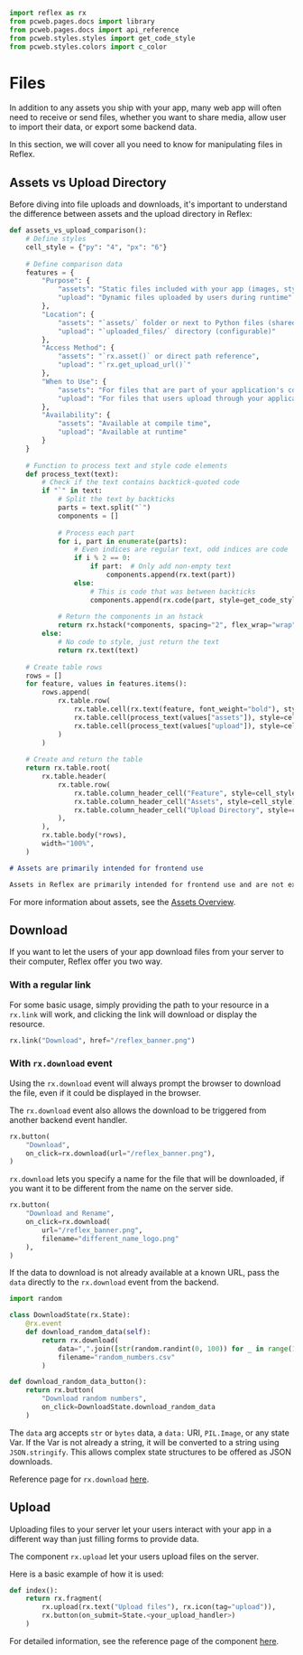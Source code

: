 ```python exec
import reflex as rx
from pcweb.pages.docs import library
from pcweb.pages.docs import api_reference
from pcweb.styles.styles import get_code_style
from pcweb.styles.colors import c_color
```

# Files

In addition to any assets you ship with your app, many web app will often need to receive or send files, whether you want to share media, allow user to import their data, or export some backend data.

In this section, we will cover all you need to know for manipulating files in Reflex.

## Assets vs Upload Directory

Before diving into file uploads and downloads, it's important to understand the difference between assets and the upload directory in Reflex:

```python box
def assets_vs_upload_comparison():
    # Define styles
    cell_style = {"py": "4", "px": "6"}
    
    # Define comparison data
    features = {
        "Purpose": {
            "assets": "Static files included with your app (images, stylesheets, scripts)",
            "upload": "Dynamic files uploaded by users during runtime"
        },
        "Location": {
            "assets": "`assets/` folder or next to Python files (shared assets)",
            "upload": "`uploaded_files/` directory (configurable)"
        },
        "Access Method": {
            "assets": "`rx.asset()` or direct path reference",
            "upload": "`rx.get_upload_url()`"
        },
        "When to Use": {
            "assets": "For files that are part of your application's codebase",
            "upload": "For files that users upload through your application"
        },
        "Availability": {
            "assets": "Available at compile time",
            "upload": "Available at runtime"
        }
    }
    
    # Function to process text and style code elements
    def process_text(text):
        # Check if the text contains backtick-quoted code
        if "`" in text:
            # Split the text by backticks
            parts = text.split("`")
            components = []
            
            # Process each part
            for i, part in enumerate(parts):
                # Even indices are regular text, odd indices are code
                if i % 2 == 0:
                    if part:  # Only add non-empty text
                        components.append(rx.text(part))
                else:
                    # This is code that was between backticks
                    components.append(rx.code(part, style=get_code_style("violet")))
            
            # Return the components in an hstack
            return rx.hstack(*components, spacing="2", flex_wrap="wrap")
        else:
            # No code to style, just return the text
            return rx.text(text)
    
    # Create table rows
    rows = []
    for feature, values in features.items():
        rows.append(
            rx.table.row(
                rx.table.cell(rx.text(feature, font_weight="bold"), style=cell_style),
                rx.table.cell(process_text(values["assets"]), style=cell_style),
                rx.table.cell(process_text(values["upload"]), style=cell_style),
            )
        )
    
    # Create and return the table
    return rx.table.root(
        rx.table.header(
            rx.table.row(
                rx.table.column_header_cell("Feature", style=cell_style),
                rx.table.column_header_cell("Assets", style=cell_style),
                rx.table.column_header_cell("Upload Directory", style=cell_style),
            ),
        ),
        rx.table.body(*rows),
        width="100%",
    )
```

```md alert
# Assets are primarily intended for frontend use

Assets in Reflex are primarily intended for frontend use and are not expected to be read from the backend. When assets are needed in both frontend and backend, they are currently copied to the backend (though this behavior may change in future versions).
```

For more information about assets, see the [Assets Overview](/docs/assets/overview/).

## Download

If you want to let the users of your app download files from your server to their computer, Reflex offer you two way.

### With a regular link

For some basic usage, simply providing the path to your resource in a `rx.link` will work, and clicking the link will download or display the resource.

```python demo
rx.link("Download", href="/reflex_banner.png")
```

### With `rx.download` event

Using the `rx.download` event will always prompt the browser to download the file, even if it could be displayed in the browser.

The `rx.download` event also allows the download to be triggered from another backend event handler.

```python demo
rx.button(
    "Download",
    on_click=rx.download(url="/reflex_banner.png"),
)
```

`rx.download` lets you specify a name for the file that will be downloaded, if you want it to be different from the name on the server side.

```python demo
rx.button(
    "Download and Rename",
    on_click=rx.download(
        url="/reflex_banner.png",
        filename="different_name_logo.png"
    ),
)
```

If the data to download is not already available at a known URL, pass the `data` directly to the `rx.download` event from the backend.

```python demo exec
import random

class DownloadState(rx.State):
    @rx.event
    def download_random_data(self):
        return rx.download(
            data=",".join([str(random.randint(0, 100)) for _ in range(10)]),
            filename="random_numbers.csv"
        )

def download_random_data_button():
    return rx.button(
        "Download random numbers",
        on_click=DownloadState.download_random_data
    )
```

The `data` arg accepts `str` or `bytes` data, a `data:` URI, `PIL.Image`, or any state Var. If the Var is not already a string, it will be converted to a string using `JSON.stringify`. This allows complex state structures to be offered as JSON downloads.

Reference page for `rx.download` [here]({api_reference.special_events.path}#rx.download).

## Upload

Uploading files to your server let your users interact with your app in a different way than just filling forms to provide data.

The component `rx.upload` let your users upload files on the server.

Here is a basic example of how it is used:

```python
def index():
    return rx.fragment(
        rx.upload(rx.text("Upload files"), rx.icon(tag="upload")),
        rx.button(on_submit=State.<your_upload_handler>)
    )
```

For detailed information, see the reference page of the component [here]({library.forms.upload.path}).
